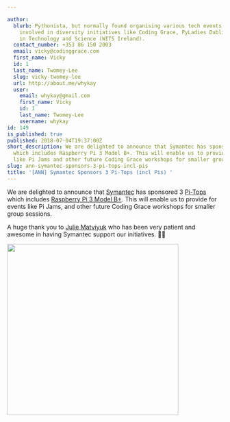 ```yaml
---

author:
  blurb: Pythonista, but normally found organising various tech events, and now heavily
    involved in diversity initiatives like Coding Grace, PyLadies Dublin, and Women
    in Technology and Science (WITS Ireland).
  contact_number: +353 86 150 2003
  email: vicky@codinggrace.com
  first_name: Vicky
  id: 1
  last_name: Twomey-Lee
  slug: vicky-twomey-lee
  url: http://about.me/whykay
  user:
    email: whykay@gmail.com
    first_name: Vicky
    id: 1
    last_name: Twomey-Lee
    username: whykay
id: 149
is_published: true
published: 2018-07-04T19:37:00Z
short_description: We are delighted to announce that Symantec has sponsored 3 Pi-Tops
  which includes Raspberry Pi 3 Model B+. This will enable us to provide for events
  like Pi Jams and other future Coding Grace workshops for smaller group sessions.
slug: ann-symantec-sponsors-3-pi-tops-incl-pis
title: '[ANN] Symantec Sponsors 3 Pi-Tops (incl Pis) '
---
```


We are delighted to announce that [Symantec](https://www.symantec.com/about/careers) has sponsored 3 [Pi-Tops](https://pi-top.com/products/pi-top/) which includes [Raspberry Pi 3 Model B+](https://www.raspberrypi.org/products/raspberry-pi-3-model-b-plus/). This will enable us to provide for events like Pi Jams, and other future Coding Grace workshops for smaller group sessions. 

A huge thank you to [Julie Matviyuk](https://twitter.com/JMatviyuk) who has been very patient and awesome in having Symantec support our initiatives.  🙌🏼

<div class="text-center">
<img src="https://s3-eu-west-1.amazonaws.com/static-codinggrace/writeups/2018/symantec+thank+you!.jpg" class="img-responsive img-thumbnail" width="400px"/>
</div>